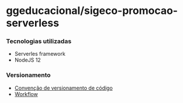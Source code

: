 # ggeducacional/sigeco-promocao-serverless

### Tecnologias utilizadas

- Serverles framework
- NodeJS 12


### Versionamento

- [Convenção de versionamento de código](https://bitbucket.org/ggeducacional/knowledge-base/wiki/ConventionalCommitsMessages)
- [Workflow](https://bitbucket.org/ggeducacional/knowledge-base/wiki/GitFLow)